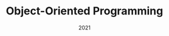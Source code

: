 ---
title: "Object-Oriented Programming"
collection: teaching
type: "Teaching Assistant"
permalink: /teaching/teaching-2
venue: "University of the West Indies, Engineering"
date: "2021"
location: "Kingston, Jamaica"
---